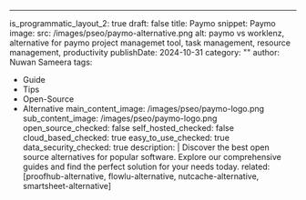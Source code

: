 ---
is_programmatic_layout_2: true
draft: false
title: Paymo
snippet: Paymo
image:
  src: /images/pseo/paymo-alternative.png
  alt: paymo vs worklenz, alternative for paymo project managemet tool, task management, resource management, productivity
publishDate: 2024-10-31
category: ""
author: Nuwan Sameera
tags:
  - Guide
  - Tips
  - Open-Source
  - Alternative
main_content_image: /images/pseo/paymo-logo.png
sub_content_image: /images/pseo/paymo-logo.png
open_source_checked: false
self_hosted_checked: false
cloud_based_checked: true
easy_to_use_checked: true
data_security_checked: true
description: |
   Discover the best open source alternatives for popular software. Explore our comprehensive guides and find the perfect solution for your needs today.
related: [proofhub-alternative, flowlu-alternative, nutcache-alternative, smartsheet-alternative]